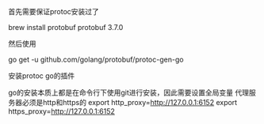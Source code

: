 首先需要保证protoc安装过了

brew install protobuf
protobuf 3.7.0

然后使用

go get -u github.com/golang/protobuf/protoc-gen-go

安装protoc go的插件

go的安装本质上都是在命令行下使用git进行安装，因此需要设置全局变量
代理服务器必须是http和https的
export http_proxy=http://127.0.0.1:6152
export https_proxy=http://127.0.0.1:6152